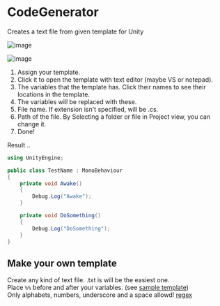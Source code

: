 # CodeGenerator
Creates a text file from given template for Unity

![image](https://user-images.githubusercontent.com/45890606/109596326-5f883580-7b59-11eb-8880-c2b453b98346.png)

![image](https://user-images.githubusercontent.com/45890606/109595238-7af24100-7b57-11eb-87af-b0da006b4d8f.png)  
1. Assign your template.  
2. Click it to open the template with text editor (maybe VS or notepad).
3. The variables that the template has. Click their names to see their locations in the template.
4. The variables will be replaced with these.
5. File name. If extension isn't specified, will be .cs.
6. Path of the file. By Selecting a folder or file in Project view, you can change it.
7. Done!

Result ..
```cs
using UnityEngine;

public class TestName : MonoBehaviour
{
    private void Awake()
    {
        Debug.Log("Awake");
    }

    private void DoSomething()
    {
        Debug.Log("DoSomething");
    }
}
```

## Make your own template
Create any kind of text file. .txt is will be the easiest one.  
Place `%%` before and after your variables. (see [sample template](https://github.com/Elysia-ff/CodeGenerator/blob/main/Assets/CodeGenerator/Editor/sample%20template.txt))  
Only alphabets, numbers, underscore and a space allowd! [regex](https://github.com/Elysia-ff/CodeGenerator/blob/f62877d7f1c67e91c05549d370f4361a228a1502/Assets/CodeGenerator/Editor/CodeGenerator.cs#L12)
